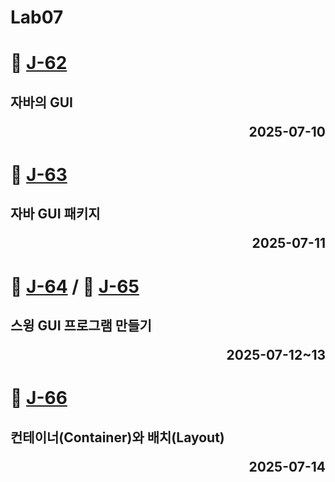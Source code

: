 # Lab07

# 📖 [J-62](./J_62.md)
**자바의 GUI** <p align='right'>2025-07-10</p>
---
# 📖 [J-63](./J_63.md)
**자바 GUI 패키지** <p align='right'>2025-07-11</p>
---
# 📖 [J-64](./J_64.md) / 📖 [J-65](./J_65.md)
**스윙 GUI 프로그램 만들기** <p align='right'>2025-07-12~13</p>
---
# 📖 [J-66](./J_66.md)
**컨테이너(Container)와 배치(Layout)** <p align='right'>2025-07-14</p>
---
